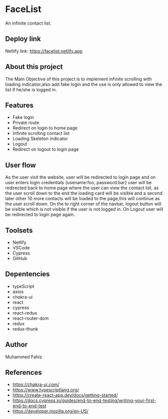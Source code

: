 # FaceList

An infinite contact list.

## Deploy link

Netlify link: <https://facelist.netlify.app>

## About this project

The Main Objective of this project is to implement infinite scrolling with loading indicatior,also add fake login and the use is only allowed to view the list if he/she is logged in.

## Features

- Fake login
- Private route
- Redirect on login to home page
- Infinite scrolling contact list
- Loading Skeleton indicator
- Logout
- Redirect on logout to login page

## User flow

As the user visit the website, user will be redirected to login page and on user enters login credentials {usename:foo, password:bar} user will be redirected back to home page where the user  can view the contact list, as the user scroll down to the end the loading card will be visible and a second later other 10 more contacts will be loaded to the page,this will continue as the user scroll down. On the to right corner of the navbar, logout button will be visible which is not visible if the user is not logged in. On Logout user will be redirected to login page again.

## Toolsets

- Netlify
- VSCode
- Cypress
- GitHub

## Depentencies

- typeScript
- axios
- chakra-ui
- react
- cypress
- react-redux
- react-router-dom
- redux
- redux-thunk

## Author

Muhammed Fahiz

## References

- <https://chakra-ui.com/>
- <https://www.typescriptlang.org/>
- <https://create-react-app.dev/docs/getting-started/>
- <https://docs.cypress.io/guides/end-to-end-testing/writing-your-first-end-to-end-test>
- <https://developer.mozilla.org/en-US/>
